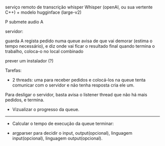 serviço remoto de transcrição whisper
Whisper (openAI, ou sua vertente C++) + modelo hugginface (large-v2)

P submete audio A

servidor:

guarda A
regista pedido numa queue
avisa de que vai demorar (estima o tempo necessário), e diz onde vai ficar o resultado final
quando termina o trabalho, coloca-o no local combinado

prever um instalador (?)

Tarefas:

- 2 threads:
uma para receber pedidos e colocá-los na queue
tenta comunicar com o servidor e não tenha resposta cria ele um.

Para desligar o servidor, basta avisa o listener thread que não há mais pedidos, e termina.

- Vizualizar o progresso da queue.


---------------------------------------------

- Calcular o tempo de execução da queue terminar:

- argparser para decidir o input, output(opcional), linguagem input(opcional), linguagem output(opcional). 
